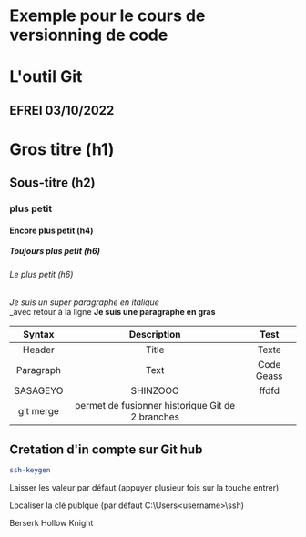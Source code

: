 # Exemple pour le cours de versionning de code
# L'outil Git
## EFREI 03/10/2022

# Gros titre (h1)
## Sous-titre (h2)
### plus petit
#### Encore plus petit (h4)
##### Toujours plus petit (h6)
###### Le plus petit (h6)

_Je suis un super paragraphe en italique_\
_avec retour à la ligne
**Je suis une paragraphe en gras**

| Syntax     | Description | Test |
| :---------:| :---------: |:----:|
| Header     | Title       |Texte |
| Paragraph  | Text        |Code Geass|
|SASAGEYO    | SHINZOOO    | ffdfd    |
|git merge | permet de fusionner historique Git de 2 branches |

## Cretation d'in compte sur Git hub

````bash
ssh-keygen 
````

Laisser les valeur par défaut (appuyer plusieur fois sur la touche entrer)

Localiser la clé publque (par défaut C:\Users\<username>\ssh\)

Berserk Hollow Knight 